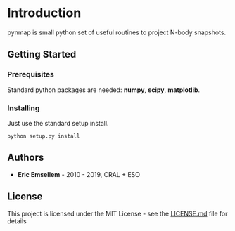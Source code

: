 # Introduction
pynmap is small python set of useful routines to project N-body snapshots.

## Getting Started

### Prerequisites
Standard python packages are needed: **numpy**, **scipy**, **matplotlib**.

### Installing
Just use the standard setup install.

```
python setup.py install
```                                                                                                                                                                                      

## Authors                                                                                                                     

* **Eric Emsellem** - 2010 - 2019, CRAL + ESO                    

## License                                                                                                                     

This project is licensed under the MIT License - see the [LICENSE.md](LICENSE.md) file for details                                                                                                 
